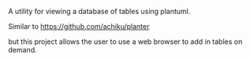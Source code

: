 

A utility for viewing a database of tables using plantuml.

Similar to https://github.com/achiku/planter

but this project allows the user to use a web browser to add in tables on demand.



